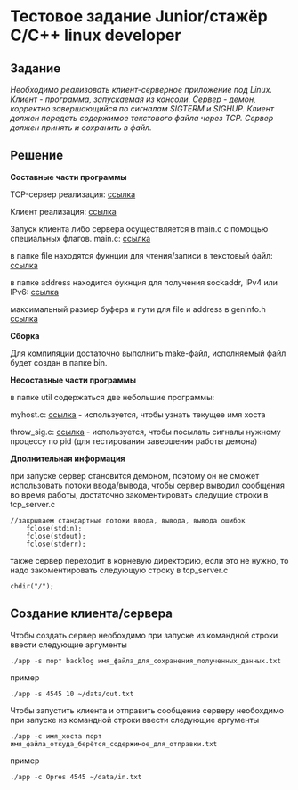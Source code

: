 
# Тестовое задание Junior/стажёр C/C++ linux developer
## Задание
*Необходимо реализовать клиент-серверное приложение под Linux. 
Клиент - программа, запускаемая из консоли. 
Сервер - демон, корректно завершающийся по сигналам SIGTERM и SIGHUP. 
Клиент должен передать содержимое текстового файла через TCP. 
Сервер должен принять и сохранить в файл.* 
## Решение
**Составные части программы**

TCP-сервер реализация: [ссылка](https://github.com/mamkad/imaqliq_tasks/tree/main/tcp_server)

Клиент реализация: [ссылка](https://github.com/mamkad/imaqliq_tasks/tree/main/client)

Запуск клиента либо сервера осуществляется в main.c с помощью специальных флагов. main.c: [ссылка](https://github.com/mamkad/imaqliq_tasks/blob/main/main.c)

в папке file находятся фукнции для чтения/записи в текстовый файл: [ссылка](https://github.com/mamkad/imaqliq_tasks/tree/main/file)

в папке address находится фукнция для получения sockaddr, IPv4 или IPv6: [ссылка](https://github.com/mamkad/imaqliq_tasks/tree/main/address)

максимальный размер буфера и пути для file и address в geninfo.h [ссылка](https://github.com/mamkad/imaqliq_tasks/blob/main/geninfo.h)

**Сборка**

Для компиляции достаточно выполнить make-файл, исполняемый файл будет создан в папке bin. 

**Несоставные части программы**

в папке util содержаться две небольшие программы:

myhost.c: [ссылка](https://github.com/mamkad/imaqliq_tasks/blob/main/util/myhost.c) - используется, чтобы узнать текущее имя хоста

throw_sig.c: [ссылка](https://github.com/mamkad/imaqliq_tasks/blob/main/util/throw_sig.c) - используется, чтобы посылать сигналы нужному процессу по pid (для тестирования завершения работы демона)

**Дполнительная информация**

при запуске сервер становится демоном, поэтому он не сможет использовать потоки ввода/вывода, чтобы сервер выводил сообщения во время работы, достаточно закоментировать следущие строки в tcp_server.с
```
//закрываем стандартные потоки ввода, вывода, вывода ошибок
	fclose(stdin);
	fclose(stdout);
	fclose(stderr);
```
также сервер переходит в корневую директорию, если это не нужно, то надо закоментировать следующую строку в tcp_server.с
```
chdir("/");
```
## Создание клиента/сервера
Чтобы создать сервер необохдимо при запуске из командной строки ввести следующие аргументы

`./app -s порт backlog имя_файла_для_сохранения_полученных_данных.txt`

пример

`./app -s 4545 10 ~/data/out.txt`

Чтобы запустить клиента и отправить сообщение серверу необохдимо при запуске из командной строки ввести следующие аргументы

`./app -c имя_хоста порт имя_файла_откуда_берётся_содержимое_для_отправки.txt`

пример

`./app -c Opres 4545 ~/data/in.txt`
